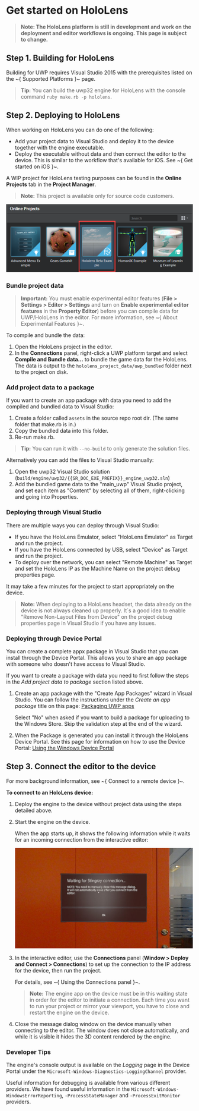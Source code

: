 # Get started on HoloLens

>**Note: The HoloLens platform is still in development and work on the deployment and editor workflows is ongoing. This page is subject to change.**

## Step 1. Building for HoloLens

Building for UWP requires Visual Studio 2015 with the prerequisites listed on the ~{ Supported Platforms }~ page.

>**Tip:** You can build the uwp32 engine for HoloLens with the console command `ruby make.rb -p hololens`.

## Step 2. Deploying to HoloLens

When working on HoloLens you can do one of the following:

- Add your project data to Visual Studio and deploy it to the device together with the engine executable.
- Deploy the executable without data and then connect the editor to the device. This is similar to the workflow that's available for iOS. See ~{ Get started on iOS }~.

A WIP project for HoloLens testing purposes can be found in the **Online Projects** tab in the **Project Manager**.

>**Note:** This project is available only for source code customers.

![](../images/hololens_online_proj.png)

### Bundle project data ###

>**Important:** You must enable experimental editor features (**File > Settings > Editor > Settings** and turn on **Enable experimental editor features** in the **Property Editor**) before you can compile data for UWP/HoloLens in the editor. For more information, see ~{ About Experimental Features }~.

To compile and bundle the data:

1. Open the HoloLens project in the editor.
2. In the **Connections** panel, right-click a UWP platform target and select **Compile and Bundle data...** to bundle the game data for the HoloLens.
The data is output to the `hololens_project_data/uwp_bundled` folder next to the project on disk.

### Add project data to a package ###

If you want to create an app package with data you need to add the compiled and bundled data to Visual Studio:

1. Create a folder called `assets` in the source repo root dir. (The same folder that make.rb is in.)
2. Copy the bundled data into this folder.
3. Re-run make.rb.

  >**Tip:** You can run it with `--no-build` to only generate the solution files.

Alternatively you can add the files to Visual Studio manually:

1. Open the uwp32 Visual Studio solution (`build/engine/uwp32/{{SR_DOC_EXE_PREFIX}}_engine_uwp32.sln`)
2. Add the bundled game data to the "main_uwp" Visual Studio project, and set each item as "Content" by selecting all of them, right-clicking and going into Properties.

### Deploying through Visual Studio ###

There are multiple ways you can deploy through Visual Studio:

* If you have the HoloLens Emulator, select "HoloLens Emulator" as Target and run the project.
* If you have the HoloLens connected by USB, select "Device" as Target and run the project.
* To deploy over the network, you can select "Remote Machine" as Target and set the HoloLens IP as the Machine Name on the project debug properties page.

It may take a few minutes for the project to start appropriately on the device.

>**Note:** When deploying to a HoloLens headset, the data already on the device is not always cleaned up properly. It´s a good idea to enable "Remove Non-Layout Files from Device" on the project debug properties page in Visual Studio if you have any issues.

### Deploying through Device Portal ###

You can create a complete appx package in Visual Studio that you can install through the Device Portal. This allows you to share an app package with someone who doesn't have access to Visual Studio.

If you want to create a package with data you need to first follow the steps in the _Add project data to package_ section listed above.

1. Create an app package with the "Create App Packages" wizard in Visual Studio. You can follow the instructions under the _Create an app package_ title on this page: [Packaging UWP apps](https://docs.microsoft.com/en-us/windows/uwp/packaging/packaging-uwp-apps)

    Select "No" when asked if you want to build a package for uploading to the Windows Store. Skip the validation step at the end of the wizard.

2.  When the Package is generated you can install it through the HoloLens Device Portal. See this page for information on how to use the Device Portal: [Using the Windows Device Portal](https://developer.microsoft.com/en-us/windows/holographic/using_the_windows_device_portal)

## Step 3. Connect the editor to the device

For more background information, see ~{ Connect to a remote device }~.

**To connect to an HoloLens device:**

1.	Deploy the engine to the device without project data using the steps detailed above.

2.	Start the engine on the device.

	When the app starts up, it shows the following information while it waits for an incoming connection from the interactive editor:

	![](../images/connecting-hololens.jpg)

3.	In the interactive editor, use the **Connections** panel (**Window > Deploy and Connect > Connections**) to set up the connection to the IP address for the device, then run the project.

	For details, see ~{ Using the Connections panel }~.

    >	**Note:** The engine app on the device must be in this waiting state in order for the editor to initiate a connection. Each time you want to run your project or mirror your viewport, you have to close and restart the engine on the device.

4. Close the message dialog window on the device manually when connecting to the editor. The window does not close automatically, and while it is visible it hides the 3D content rendered by the engine.


### Developer Tips

The engine's console output is available on the _Logging_ page in the Device Portal under the `Microsoft-Windows-Diagnostics-LoggingChannel` provider.

Useful information for debugging is available from various different providers. We have found useful information in the `Microsoft-Windows-WindowsErrorReporting`, `-ProcessStateManager` and `-ProcessExitMonitor` providers.
